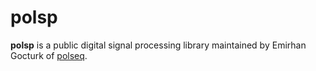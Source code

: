 # polsp
<strong>polsp</strong> is a public digital signal processing library maintained by Emirhan Gocturk of [polseq](https://polseq.com/).